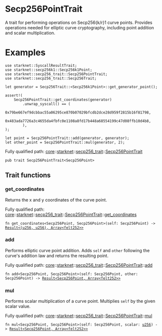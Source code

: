 # Secp256PointTrait

A trait for performing operations on Secp256{k/r}1 curve points.
Provides operations needed for elliptic curve cryptography, including point addition
and scalar multiplication.
# Examples

```cairo
use starknet::SyscallResultTrait;
use starknet::secp256k1::Secp256k1Point;
use starknet::secp256_trait::Secp256PointTrait;
use starknet::secp256_trait::Secp256Trait;

let generator = Secp256Trait::<Secp256k1Point>::get_generator_point();

assert!(
    Secp256PointTrait::get_coordinates(generator)
        .unwrap_syscall() == (
            0x79be667ef9dcbbac55a06295ce870b07029bfcdb2dce28d959f2815b16f81798,
            0x483ada7726a3c4655da4fbfc0e1108a8fd17b448a68554199c47d08ffb10d4b8,
        ),
);

let point = Secp256PointTrait::add(generator, generator);
let other_point = Secp256PointTrait::mul(generator, 2);
```

Fully qualified path: [core](./core.md)::[starknet](./core-starknet.md)::[secp256_trait](./core-starknet-secp256_trait.md)::[Secp256PointTrait](./core-starknet-secp256_trait-Secp256PointTrait.md)

<pre><code class="language-cairo">pub trait Secp256PointTrait&lt;Secp256Point&gt;</code></pre>

## Trait functions

### get_coordinates

Returns the x and y coordinates of the curve point.

Fully qualified path: [core](./core.md)::[starknet](./core-starknet.md)::[secp256_trait](./core-starknet-secp256_trait.md)::[Secp256PointTrait](./core-starknet-secp256_trait-Secp256PointTrait.md)::[get_coordinates](./core-starknet-secp256_trait-Secp256PointTrait.md#get_coordinates)

<pre><code class="language-cairo">fn get_coordinates&lt;Secp256Point, Secp256Point&gt;(self: Secp256Point) -&gt; <a href="core-result-Result.html">Result&lt;(u256, u256), Array&lt;felt252&gt;&gt;</a></code></pre>


### add

Performs elliptic curve point addition.
Adds `self` and `other` following the curve's addition law and returns
the resulting point.

Fully qualified path: [core](./core.md)::[starknet](./core-starknet.md)::[secp256_trait](./core-starknet-secp256_trait.md)::[Secp256PointTrait](./core-starknet-secp256_trait-Secp256PointTrait.md)::[add](./core-starknet-secp256_trait-Secp256PointTrait.md#add)

<pre><code class="language-cairo">fn add&lt;Secp256Point, Secp256Point&gt;(self: Secp256Point, other: Secp256Point) -&gt; <a href="core-result-Result.html">Result&lt;Secp256Point, Array&lt;felt252&gt;&gt;</a></code></pre>


### mul

Performs scalar multiplication of a curve point.
Multiplies `self` by the given scalar value.

Fully qualified path: [core](./core.md)::[starknet](./core-starknet.md)::[secp256_trait](./core-starknet-secp256_trait.md)::[Secp256PointTrait](./core-starknet-secp256_trait-Secp256PointTrait.md)::[mul](./core-starknet-secp256_trait-Secp256PointTrait.md#mul)

<pre><code class="language-cairo">fn mul&lt;Secp256Point, Secp256Point&gt;(self: Secp256Point, scalar: <a href="core-integer-u256.html">u256</a>) -&gt; <a href="core-result-Result.html">Result&lt;Secp256Point, Array&lt;felt252&gt;&gt;</a></code></pre>



